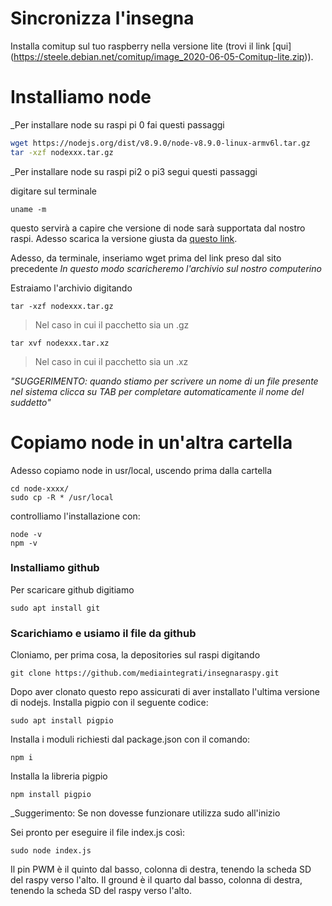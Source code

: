 # Sincronizza l'insegna

Installa comitup sul tuo raspberry nella versione lite (trovi il link [qui] (https://steele.debian.net/comitup/image_2020-06-05-Comitup-lite.zip)).

# Installiamo node 

_Per installare node su raspi pi 0 fai questi passaggi

```sh
wget https://nodejs.org/dist/v8.9.0/node-v8.9.0-linux-armv6l.tar.gz
tar -xzf nodexxx.tar.gz
```
_Per installare node su raspi pi2 o pi3 segui questi passaggi

digitare sul terminale

```
uname -m
```
questo servirà a capire che versione di node sarà supportata dal nostro raspi. Adesso scarica la versione giusta da [questo link](https://nodejs.org/en/download/).

Adesso, da terminale, inseriamo wget prima del link preso dal sito precedente 
_In questo modo scaricheremo l'archivio sul nostro computerino_

Estraiamo l'archivio digitando

```
tar -xzf nodexxx.tar.gz
```

>Nel caso in cui il pacchetto sia un .gz

```
tar xvf nodexxx.tar.xz
```

>Nel caso in cui il pacchetto sia un .xz

_"SUGGERIMENTO: quando stiamo per scrivere un nome di un file presente nel sistema clicca su TAB per completare automaticamente il nome del suddetto"_

# Copiamo node in un'altra cartella

Adesso copiamo node in usr/local, uscendo prima dalla cartella

```
cd node-xxxx/
sudo cp -R * /usr/local
```

controlliamo l'installazione con:

```
node -v
npm -v
```
### Installiamo github

Per scaricare github digitiamo

```
sudo apt install git
```
### Scarichiamo e usiamo il file da github

Cloniamo, per prima cosa, la depositories sul raspi digitando

```
git clone https://github.com/mediaintegrati/insegnaraspy.git
```

Dopo aver clonato questo repo assicurati di aver installato l'ultima versione di nodejs. 
Installa pigpio con il seguente codice: 

```
sudo apt install pigpio
```

Installa i moduli richiesti dal package.json  con il comando: 
```
npm i 
```
Installa la libreria pigpio
```
npm install pigpio
```
_Suggerimento: Se non dovesse funzionare utilizza sudo all'inizio

Sei pronto per eseguire il file index.js così:
```
sudo node index.js
```

Il pin PWM è il quinto dal basso, colonna di destra, tenendo la scheda SD del raspy verso l'alto.
Il ground è il quarto dal basso, colonna di destra, tenendo la scheda SD del raspy verso l'alto.
